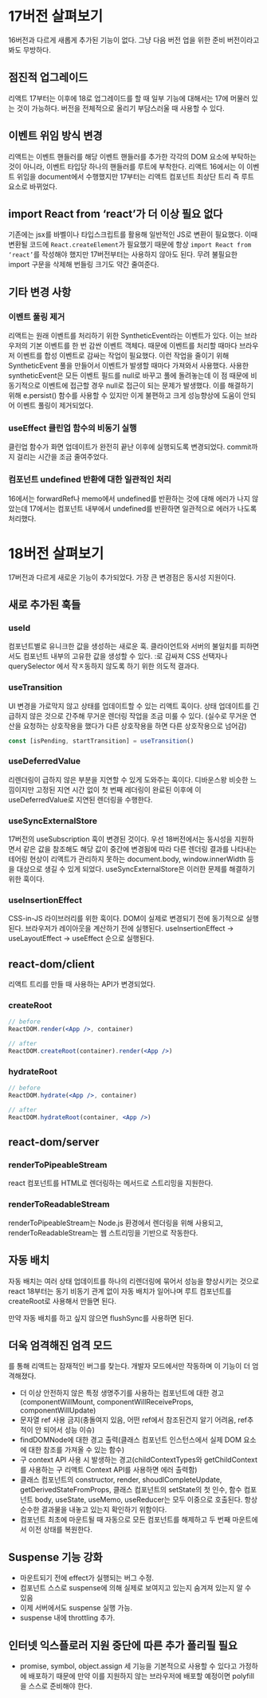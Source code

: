# 17버전 살펴보기

16버전과 다르게 새롭게 추가된 기능이 없다. 그냥 다음 버전 업을 위한 준비 버전이라고 봐도 무방하다.

## 점진적 업그레이드

리액트 17부터는 이후에 18로 업그레이드를 할 때 일부 기능에 대해서는 17에 머물러 있는 것이 가능하다. 버전을 전체적으로 올리기 부담스러울 때 사용할 수 있다.

## 이벤트 위임 방식 변경

리액트는 이벤트 핸들러를 해당 이벤트 핸들러를 추가한 각각의 DOM 요소에 부탁하는 것이 아니라, 이벤트 타입당 하나의 핸들러를 루트에 부착한다. 리액트 16에서는 이 이벤트 위임을 document에서 수행했지만 17부터는 리액트 컴포넌트 최상단 트리 즉 루트 요소로 바뀌었다.

## import React from ‘react’가 더 이상 필요 없다

기존에는 jsx를 바벨이나 타입스크립트를 활용해 일반적인 JS로 변환이 필요했다. 이때 변환될 코드에 `React.createElement`가 필요했기 때문에 항상 `import React from ‘react’`를 작성해야 했지만 17버전부터는 사용하지 않아도 된다. 무려 불필요한 import 구문을 삭제해 번들링 크기도 약간 줄여준다.

## 기타 변경 사항

### 이벤트 풀링 제거

리액트는 원래 이벤트를 처리하기 위한 SyntheticEvent라는 이벤트가 있다. 이는 브라우저의 기본 이벤트를 한 번 감싼 이벤트 객체다. 때문에 이벤트를 처리할 때마다 브라우저 이벤트를 합성 이벤트로 감싸는 작업이 필요했다. 이런 작업을 줄이기 위해 SyntheticEvent 풀을 만들어서 이벤트가 발생할 때마다 가져와서 사용했다. 사용한 syntheticEvent은 모든 이벤트 필드를 null로 바꾸고 풀에 돌려놓는데 이 점 때문에 비동기적으로 이벤트에 접근할 경우 null로 접근이 되는 문제가 발생했다. 이를 해결하기 위해 e.persist() 함수를 사용할 수 있지만 이게 불편하고 크게 성능향상에 도움이 안되어 이벤트 풀링이 제거되었다.

### useEffect 클린업 함수의 비동기 실행

클린업 함수가 화면 업데이트가 완전히 끝난 이후에 실행되도록 변경되었다.  commit까지 걸리는 시간을 조금 줄여주었다.

### 컴포넌트 undefined 반환에 대한 일관적인 처리

16에서는 forwardRef나 memo에서 undefined를 반환하는 것에 대해 에러가 나지 않았는데 17에서는 컴포넌트 내부에서 undefined를 반환하면 일관적으로 에러가 나도록 처리했다.

# 18버전 살펴보기

17버전과 다르게 새로운 기능이 추가되었다. 가장 큰 변경점은 동시성 지원이다.

## 새로 추가된 훅들

### useId

컴포넌트별로 유니크한 값을 생성하는 새로운 훅. 클라이언트와 서버의 불일치를 피하면서도 컴포넌트 내부의 고유한 값을 생성할 수 있다. :로 감싸져 CSS 선택자나 querySelector 에서 작ㅈ동하지 않도록 하기 위한 의도적 결과다.

### useTransition

UI 변경을 가로막지 않고 상태를 업데이트할 수 있는 리액트 훅이다. 상태 업데이트를 긴급하지 않은 것으로 간주해 무거운 렌더링 작업을 조금 미룰 수 있다. (실수로 무거운 연산을 요청하는 상호작용을 했다가 다른 상호작용을 하면 다른 상호작용으로 넘어감)

```jsx
const [isPending, startTransition] = useTransition()
```

### useDeferredValue

리렌더링이 급하지 않은 부분을 지연할 수 있게 도와주는 훅이다. 디바운스왕 비슷한 느낌이지만 고정된 지연 시간 없이 첫 번째 레더링이 완료된 이후에 이 useDeferredValue로 지연된 렌더링을 수행한다.

### useSyncExternalStore

17버전의 useSubscription 훅이 변경된 것이다. 우선 18버전에서는 동시성을 지원하면서 같은 값을 참조해도 해당 값이 중간에 변경됨에 따라 다른 렌더링 결과를 나타내는 테어링 현상이 리액트가 관리하지 못하는 document.body, window.innerWidth 등을 대상으로 생길 수 있게 되었다. useSyncExternalStore은 이러한 문제를 해결하기 위한 훅이다.

### useInsertionEffect

CSS-in-JS 라이브러리를 위한 훅이다. DOM이 실제로 변경되기 전에 동기적으로 실행된다. 브라우저가 레이아웃을 계산하기 전에 실행된다. useInsertionEffect → useLayoutEffect → useEffect 순으로 실행된다.

## react-dom/client

리액트 트리를 만들 때 사용하는 API가 변경되었다.

### createRoot

```jsx
// before
ReactDOM.render(<App />, container)

// after
ReactDOM.createRoot(container).render(<App />)
```

### hydrateRoot

```jsx
// before
ReactDOM.hydrate(<App />, container)

// after
ReactDOM.hydrateRoot(container, <App />)
```

## react-dom/server

### renderToPipeableStream

react 컴포넌트를 HTML로 렌더링하는 메서드로 스트리밍을 지원한다.

### renderToReadableStream

renderToPipeableStream는 Node.js 환경에서 렌더링을 위해 사용되고, renderToReadableStream는 웹 스트리밍을 기반으로 작동한다.

## 자동 배치

자동 배치는 여러 상태 업데이트를 하나의 리렌더링에 묶어서 성능을 향상시키는 것으로 react 18부터는 동기 비동기 관계 없이 자동 배치가 일어나며 루트 컴포넌트를 createRoot로 사용해서 만들면 된다.

만약 자동 배치를 하고 싶지 않으면 flushSync를 사용하면 된다.

## 더욱 엄격해진 엄격 모드

<StrictMode>를 통해 리액트는 잠재적인 버그를 찾는다. 개발자 모드에서만 작동하며 이 기능이 더 엄격해졌다.

- 더 이상 안전하지 않은 특정 생명주기를 사용하는 컴포넌트에 대한 경고(componentWillMount, componentWillReceiveProps, componentWillUpdate)
- 문자열 ref 사용 금지(충돌여지 있음, 어떤 ref에서 참조된건지 알기 어려움, ref추적이 안 되어서 성능 이슈)
- findDOMNode에 대한 경고 출력(클래스 컴포넌트 인스턴스에서 실제 DOM 요소에 대한 참조를 가져올 수 있는 함수)
- 구 context API 사용 시 발생하는 경고(childContextTypes와 getChildContext를 사용하는 구 리액트 Context API를 사용하면 에러 출력함)
- 클래스 컴포넌트의 constructor, render, shoudlCompleteUpdate, getDerivedStateFromProps, 클래스 컴포넌트의 setState의 첫 인수, 함수 컴포넌트 body, useState, useMemo, useReducer는 모두 이중으로 호출된다. 항상 순수한 결과물을 내놓고 있는지 확인하기 위함이다.
- 컴포넌트 최초에 마운트될 때 자동으로 모든 컴포넌트를 해제하고 두 번째 마운트에서 이전 상태를 복원한다.

## Suspense 기능 강화

- 마운트되기 전에 effect가 실행되는 버그 수정.
- 컴포넌트 스스로 suspense에 의해 실제로 보여지고 있는지 숨겨져 있는지 알 수 있음
- 이제 서버에서도 suspense 실행 가능.
- suspense 내에 throttling 추가.

## 인터넷 익스플로러 지원 중단에 따른 추가 폴리필 필요

- promise, symbol, object.assign 세 기능을 기본적으로 사용할 수 있다고 가정하에 배포하기 때문에 만약 이를 지원하지 않는 브라우저에 배포할 예정이면 polyfill을 스스로 준비해야 한다.
